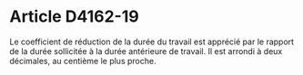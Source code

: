 # Article D4162-19

 

<div align="left">
  Le coefficient de réduction de la durée du travail est apprécié par le rapport de la durée sollicitée à la durée antérieure de travail. Il est arrondi à deux décimales, au centième le plus proche.
